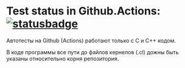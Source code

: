 # Test status in Github.Actions: [![statusbadge](../../actions/workflows/BuildTest.yml/badge.svg?branch=main&event=pull_request)](../../actions/workflows/BuildTest.yml)

Автотесты на Github (Actions) работают только с C и C++ кодом.

В коде программы все пути до файлов кернелов (.cl) дожны быть указаны относительно корня репозитория.
